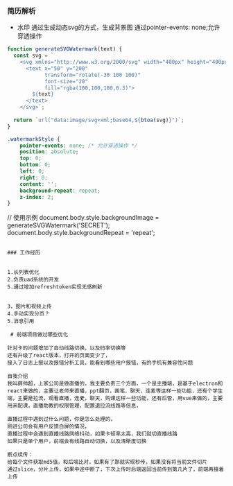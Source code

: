 ### 简历解析

- 水印
通过生成动态svg的方式，生成背景图
通过pointer-events: none;允许穿透操作
```js
function generateSVGWatermark(text) {
  const svg = `
    <svg xmlns="http://www.w3.org/2000/svg" width="400px" height="400px">
      <text x="50" y="200" 
            transform="rotate(-30 100 100)"
            font-size="20" 
            fill="rgba(100,100,100,0.3)">
        ${text}
      </text>
    </svg>`;
  
  return `url("data:image/svg+xml;base64,${btoa(svg)}")`;
}
```
```css
.watermarkStyle {
    pointer-events: none; /* 允许穿透操作 */
    position: absolute;
    top: 0;
    bottom: 0;
    left: 0;
    right: 0;
    content: '';
    background-repeat: repeat;
    z-index: 2;
}
```

// 使用示例
document.body.style.backgroundImage = generateSVGWatermark('SECRET');
document.body.style.backgroundRepeat = 'repeat';
```

### 工作经历


1.长列表优化
2.负责uad系统的开发
5.通过增加refreshtoken实现无感刷新


3，图片和视频上传
4.手动实现分页？
5.消息引用

 # 前端项目做过哪些优化

针对卡的问题增加了自动线路切换，以及码率切换等
还有升级了react版本，打开的页面变少了，
接入了日志上报以及报错分析工具，能看到哪些用户报错，有的手机有兼容性问题

自我介绍
我叫薛帅超，上家公司是做直播的，我主要负责三个方面，一个是主播端，是基于electron和react来做的，主要让老师来直播，ppt翻页，画笔，聊天，连麦等这样一些功能，还有个学生端，主要是拉流，观看直播，连麦，聊天，购课这样一些功能，还有后管，用vue来做的，主要用来配课，直播助教的权限管理，配置退拉流线路等信息，

直播过程中遇到过什么问题，你是怎么处理的，
刚进公司会有用户反馈白屏的情况，
直播过程中会遇到直播线路网络抖动，如果卡顿率太高，我们就切直播线路
如果只是单个用户，前端会有线路自动切换，以及清晰度切换

断点续传：
给每个文件获取md5值，和后端比对，如果有了那就实现秒传，如果没有将当前文件切片
通过slice，分片上传，如果中途中断了，下次上传时后端返回当前传到第几片了，前端再接着上传
